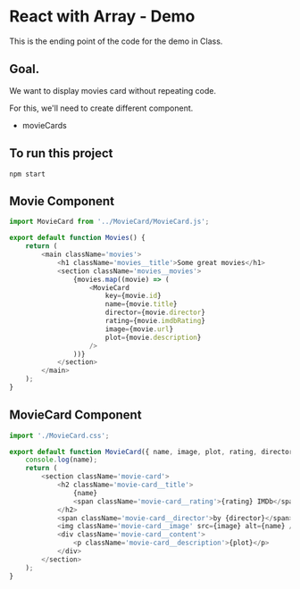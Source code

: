 # React with Array - Demo

This is the ending point of the code for the demo in Class.

## Goal.

We want to display movies card without repeating code.

For this, we'll need to create different component.

-   movieCards

## To run this project

`npm start`

## Movie Component

```js
import MovieCard from '../MovieCard/MovieCard.js';

export default function Movies() {
    return (
        <main className='movies'>
            <h1 className='movies__title'>Some great movies</h1>
            <section className='movies__movies'>
                {movies.map((movie) => (
                    <MovieCard
                        key={movie.id}
                        name={movie.title}
                        director={movie.director}
                        rating={movie.imdbRating}
                        image={movie.url}
                        plot={movie.description}
                    />
                ))}
            </section>
        </main>
    );
}
```

## MovieCard Component

```js
import './MovieCard.css';

export default function MovieCard({ name, image, plot, rating, director }) {
    console.log(name);
    return (
        <section className='movie-card'>
            <h2 className='movie-card__title'>
                {name}
                <span className='movie-card__rating'>{rating} IMDb</span>
            </h2>
            <span className='movie-card__director'>by {director}</span>
            <img className='movie-card__image' src={image} alt={name} />
            <div className='movie-card__content'>
                <p className='movie-card__description'>{plot}</p>
            </div>
        </section>
    );
}
```
